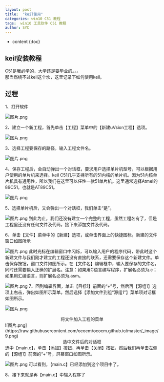```yaml
---
layout: post
title:  "keil使用"
categories: win10 C51 教程
tags:  win10 工具软件 C51 教程
author: SYC
---
```


* content
{:toc}

## keil安装教程

C51是我必学的，大学还是要毕业的。。。  
那当然绕不过keil这个坎，这里记录下如何使用keil。

## 过程  

1、打开软件

![图片.png](https://raw.githubusercontent.com/ococm/ococm.github.io/master/_image/1.png)

2、建立一个新工程，首先单击【工程】菜单中的【新建uVsion工程】选项。

![图片.png](https://raw.githubusercontent.com/ococm/ococm.github.io/master/_image/2.png)

3、选择工程要保存的路径，输入工程文件名。

![图片.png](https://raw.githubusercontent.com/ococm/ococm.github.io/master/_image/3.png)

4、保存工程后，会自动弹出一个对话框，要求用户选择单片机型号，可以根据用户使用的单片机来选择。keil C51几乎支持所有的51内核的单片机。因为51内核单片机具有通用性，所以我们在这里可以任性一款51单片机。这里通常选择Atmel的89C51，也就是AT89C51。

![图片.png](https://raw.githubusercontent.com/ococm/ococm.github.io/master/_image/4.png)

5、选择单片机后，又会弹出一个对话框，我们单击“是”。

![图片.png](https://raw.githubusercontent.com/ococm/ococm.github.io/master/_image/5.png)
到此为止，我们还没有建立一个完整的工程，虽然工程名有了，但是工程里还没有任何文件及代码，接下来添加文件及代码。

6、单击【文件】菜单中的【新建】选项，或单击界面上的快捷图标。新建的文件窗口如图所示

![图片.png](https://raw.githubusercontent.com/ococm/ococm.github.io/master/_image/6.png)
此时光标在编辑窗口中闪烁，可以输入用户的程序代码，带此时这个新建文件与我们刚才建立的工程还没有直接的联系，还需要保存这个新建文件。单击保存按钮，窗口文件如图所示。在【文件名】编辑框中，输入要保存的文件名，同时还需要输入正确的扩展名。注意：如果用C语言编写程序，扩展名必须为.c；如果用汇编语言，则扩展名必须为.asm。

![图片.png](https://raw.githubusercontent.com/ococm/ococm.github.io/master/_image/7.png)
7、回到编辑界面，单击【目标1】前面的“+”号，然后再【源组1】选项上右击，弹出如图所示菜单。然后选择【添加文件到组“源组1”】菜单项对话框如图所示。

![图片.png](https://raw.githubusercontent.com/ococm/ococm.github.io/master/_image/8.png)
<center>将文件加入工程的菜单</center>
![图片.png](https://raw.githubusercontent.com/ococm/ococm.github.io/master/_image/9.png)
<center>选中文件后的对话框</center>  
选中【main.c】，单击【添加】按钮，再单击【关闭】按钮，然后我们再单击左侧的【源组1】前面的“+”号，屏幕窗口如图所示。

![图片.png](https://raw.githubusercontent.com/ococm/ococm.github.io/master/_image/10.png)
可以看到，【main.c】已经添加到这个项目中了。  

8、接下来就是再【main.c】中输入程序了